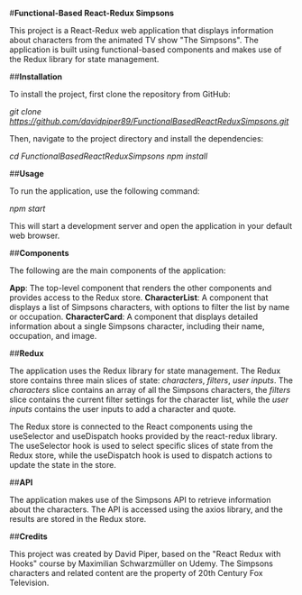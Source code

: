 #**Functional-Based React-Redux Simpsons**

This project is a React-Redux web application that displays information about characters from the animated TV show "The Simpsons". The application is built using functional-based components and makes use of the Redux library for state management.

##**Installation**

To install the project, first clone the repository from GitHub:

_git clone https://github.com/davidpiper89/FunctionalBasedReactReduxSimpsons.git_

Then, navigate to the project directory and install the dependencies:

_cd FunctionalBasedReactReduxSimpsons
npm install_

##**Usage**

To run the application, use the following command:

_npm start_

This will start a development server and open the application in your default web browser.

##**Components**

The following are the main components of the application:

**App**: The top-level component that renders the other components and provides access to the Redux store.
**CharacterList**: A component that displays a list of Simpsons characters, with options to filter the list by name or occupation.
**CharacterCard**: A component that displays detailed information about a single Simpsons character, including their name, occupation, and image.

##**Redux**

The application uses the Redux library for state management. The Redux store contains three main slices of state: _characters_, _filters_, _user inputs_. The _characters_ slice contains an array of all the Simpsons characters, the _filters_ slice contains the current filter settings for the character list, while the _user inputs_ contains the user inputs to add a character and quote.

The Redux store is connected to the React components using the useSelector and useDispatch hooks provided by the react-redux library. The useSelector hook is used to select specific slices of state from the Redux store, while the useDispatch hook is used to dispatch actions to update the state in the store.

##**API**

The application makes use of the Simpsons API to retrieve information about the characters. The API is accessed using the axios library, and the results are stored in the Redux store.

##**Credits**

This project was created by David Piper, based on the "React Redux with Hooks" course by Maximilian Schwarzmüller on Udemy. The Simpsons characters and related content are the property of 20th Century Fox Television.
